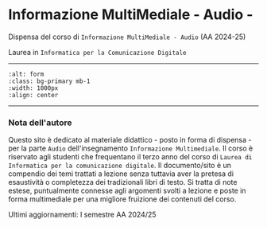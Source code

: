 
Informazione MultiMediale - Audio -
===================================

Dispensa del corso di `Informazione MultiMediale - Audio` (AA 2024-25) 

Laurea in `Informatica per la Comunicazione Digitale`


---

```{image} images/forma-del-suono.jpg
:alt: form
:class: bg-primary mb-1
:width: 1000px
:align: center
```
--- 

### Nota dell'autore

Questo sito è dedicato al materiale didattico - posto in  forma di dispensa - per la parte `Audio` dell'insegnamento `Informazione Multimediale`. Il corso è riservato agli studenti che frequentano il terzo anno del corso di `Laurea di Informatica per la comunicazione digitale`. Il documento/sito è un compendio dei temi trattati a lezione senza  tuttavia aver la pretesa di esaustività o completezza dei  tradizionali libri di testo. Si tratta di note estese, puntualmente connesse agli argomenti svolti a lezione e poste in forma multimediale per una migliore fruizione dei contenuti del corso.   

Ultimi aggiornamenti: I semestre AA 2024/25 

